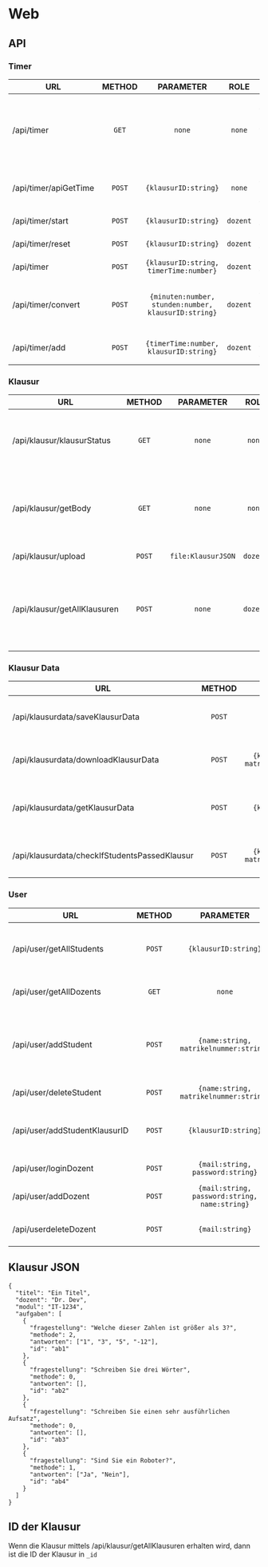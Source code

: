 # Web

## API

### Timer
| URL                   | METHOD |                      PARAMETER                       |   ROLE   | DESCR.                                           |                                    RETURN                                     |
|-----------------------|:------:|:----------------------------------------------------:|:--------:|--------------------------------------------------|:-----------------------------------------------------------------------------:|
| /api/timer            | `GET`  |                        `none`                        |  `none`  | Returns the current timer (klausurID in session) | ```{timerRemain:Date, timeOffset:number, finished:boolean, status:boolean}``` |
| /api/timer/apiGetTime | `POST` |                 `{klausurID:string}`                 |  `none`  | Returns the current timer                        | ```{timerRemain:Date, timeOffset:number, finished:boolean, status:boolean}``` |
| /api/timer/start      | `POST` |                 `{klausurID:string}`                 | `dozent` | Starts the timer                                 |                                    `none`                                     |
| /api/timer/reset      | `POST` |                ``{klausurID:string}``                | `dozent` | Resets the timer                                 |                                    `none`                                     |
| /api/timer            | `POST` |        `{klausurID:string, timerTime:number}`        | `dozent` | Sets the timer time                              |                                    `none`                                     |
| /api/timer/convert    | `POST` | `{minuten:number, stunden:number, klausurID:string}` | `dozent` | Sets the timer time with minutes and hours       |                                    `none`                                     |
| /api/timer/add        | `POST` |        `{timerTime:number, klausurID:string}`        | `dozent` | Adds time to the timer                           |                                    `none`                                     |

### Klausur
| URL                          | METHOD |     PARAMETER      |   ROLE   | DESCR.                                                                      |          RETURN           |
|------------------------------|:------:|:------------------:|:--------:|-----------------------------------------------------------------------------|:-------------------------:|
| /api/klausur/klausurStatus   | `GET`  |       `none`       |  `none`  | Returns if the klausur is started (klausurID in session cookie)             | `{klausurStatus:boolean}` |
| /api/klausur/getBody         | `GET`  |       `none`       |  `none`  | Returns the body for the Klausur html (klausurID in session cookie)         |      `<html></html>`      |
| /api/klausur/upload          | `POST` | `file:KlausurJSON` | `dozent` | Uploads the Klausur                                                         |          `none`           |
| /api/klausur/getAllKlausuren | `POST` |       `none`       | `dozent` | Returns all Klausuren of the Dozent (requires DozentDBID in session cookie) |   `[file:KlausurJSON]`    |

### Klausur Data
| URL                                           | METHOD |                  PARAMETER                  |   ROLE    | DESCR.                                         |            RETURN            |
|-----------------------------------------------|:------:|:-------------------------------------------:|:---------:|------------------------------------------------|:----------------------------:|
| /api/klausurdata/saveKlausurData              | `POST` |               `form:Klausur`                | `student` | Sends and saves the filled out Klausur         |            `none`            |
| /api/klausurdata/downloadKlausurData          | `POST` | `{klausurID:string, matrikelnummer:string}` | `dozent`  | Downloads a specific filled out Klausur        |    `file:Klausur as PDF`     |
| /api/klausurdata/getKlausurData               | `POST` |            `{klausurID:string}`             | `dozent`  | Returns all filled out Klausuren for a Klausur |         `[Klausur]`          |
| /api/klausurdata/checkIfStudentsPassedKlausur | `POST` | `{klausurID:string, matrikelnummer:string}` | `dozent`  | Checks if the Klausur was saved                | `{"Klausur wurde gefunden"}` |

### User
| URL                           | METHOD |                   PARAMETER                   |   ROLE    | DESCR.                                                      |                    RETURN                     |
|-------------------------------|:------:|:---------------------------------------------:|:---------:|-------------------------------------------------------------|:---------------------------------------------:|
| /api/user/getAllStudents      | `POST` |             `{klausurID:string}`              | `dozent`  | Returns all user only for this klausur                      |               `[{userSchema}]`                |
| /api/user/getAllDozents       | `GET`  |                    `none`                     | `dozent`  | Returns all Dozents                                         |              `[{dozentSchema}]`               |
| /api/user/addStudent          | `POST` |    `{name:string, matrikelnummer:string}`     | `student` | Adds a new student to klausur (klausurID in session cookie) | `{'Registrierung erfolgreich abgeschlossen'}` |
| /api/user/deleteStudent       | `POST` |    `{name:string, matrikelnummer:string}`     | `student` | Deletes a student                                           |        `{'User existiert nicht mehr'}`        |
| /api/user/addStudentKlausurID | `POST` |             `{klausurID:string}`              |  `none`   | Sets the klausurID in the session cookie                    |                    `none`                     |
| /api/user/loginDozent         | `POST` |       `{mail:string, password:string}`        |  `none`   | Logs the Dozent in                                          |                    `none`                     |
| /api/user/addDozent           | `POST` | `{mail:string, password:string, name:string}` | `dozent`  | Registers a new Dozent                                      | `{"Registrierung erfolgreich abgeschlossen"}` |
| /api/userdeleteDozent         | `POST` |                `{mail:string}`                | `dozent`  | Deletes a Dozent account                                    |        `{"User existiert nicht mehr"}`        |

## Klausur JSON
```
{
  "titel": "Ein Titel",
  "dozent": "Dr. Dev",
  "modul": "IT-1234",
  "aufgaben": [
    {
      "fragestellung": "Welche dieser Zahlen ist größer als 3?",
      "methode": 2,
      "antworten": ["1", "3", "5", "-12"],
      "id": "ab1"
    },
    {
      "fragestellung": "Schreiben Sie drei Wörter",
      "methode": 0,
      "antworten": [],
      "id": "ab2"
    },
    {
      "fragestellung": "Schreiben Sie einen sehr ausführlichen Aufsatz",
      "methode": 0,
      "antworten": [],
      "id": "ab3"
    },
    {
      "fragestellung": "Sind Sie ein Roboter?",
      "methode": 1,
      "antworten": ["Ja", "Nein"],
      "id": "ab4"
    }
  ]
}
```

## ID der Klausur

Wenn die Klausur mittels /api/klausur/getAllKlausuren erhalten wird, dann ist die ID der Klausur in `_id`

